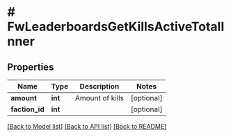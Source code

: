 # # FwLeaderboardsGetKillsActiveTotalInner

## Properties

Name | Type | Description | Notes
------------ | ------------- | ------------- | -------------
**amount** | **int** | Amount of kills | [optional]
**faction_id** | **int** |  | [optional]

[[Back to Model list]](../../README.md#models) [[Back to API list]](../../README.md#endpoints) [[Back to README]](../../README.md)
